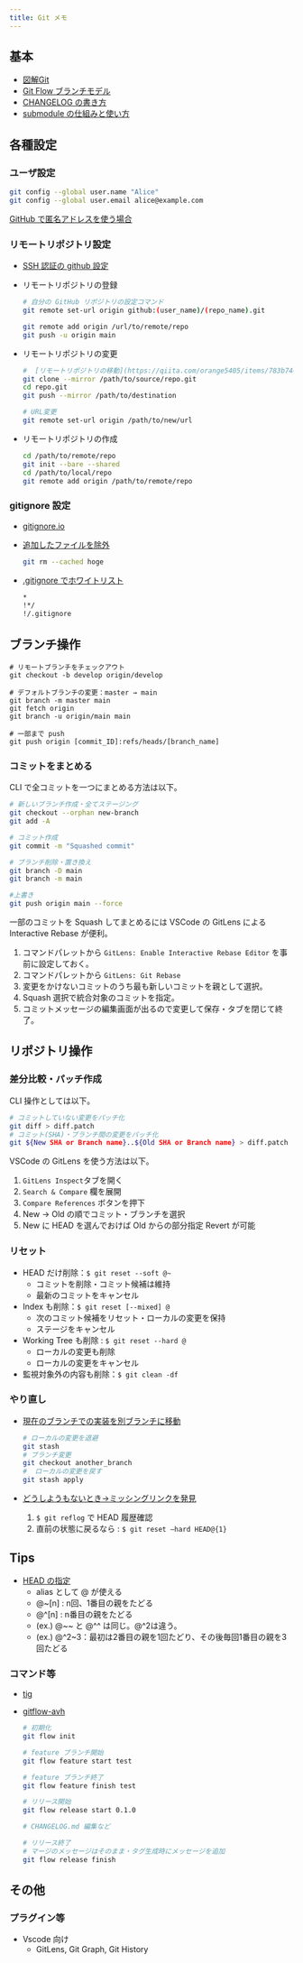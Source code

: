 ```yaml
---
title: Git メモ
---
```


## 基本

- [図解Git](https://marklodato.github.io/visual-git-guide/index-ja.html)
- [Git Flow ブランチモデル](https://qiita.com/kaitoland/items/5c98f60e33658c4433ef)
- [CHANGELOG の書き方](https://blog.yux3.net/entry/2017/05/04/035811)
- [submodule の仕組みと使い方](https://www.m3tech.blog/entry/git-submodule)

## 各種設定

### ユーザ設定

```bash
git config --global user.name "Alice"
git config --global user.email alice@example.com
```

[GitHub で匿名アドレスを使う場合](https://qiita.com/sta/items/982ab68e8220a81d485c)

### リモートリポジトリ設定

- [SSH 認証の github 設定](https://zenn.dev/keikuchen/articles/cffa31d69ecaae7e91d7)
- リモートリポジトリの登録

  ```bash
  # 自分の GitHub リポジトリの設定コマンド
  git remote set-url origin github:(user_name)/(repo_name).git

  git remote add origin /url/to/remote/repo
  git push -u origin main
  ```

- リモートリポジトリの変更

  ```bash
  #  [リモートリポジトリの移動](https://qiita.com/orange5405/items/783b74667bcc69a34a52)（タグは移動できない様子）
  git clone --mirror /path/to/source/repo.git
  cd repo.git
  git push --mirror /path/to/destination

  # URL変更
  git remote set-url origin /path/to/new/url
  ```

- リモートリポジトリの作成

  ```bash
  cd /path/to/remote/repo
  git init --bare --shared
  cd /path/to/local/repo
  git remote add origin /path/to/remote/repo
  ```

### gitignore 設定

- [gitignore.io](https://www.toptal.com/developers/gitignore)
- [追加したファイルを除外](https://tinyurl.com/yne4h7hc)

  ```bash
  git rm --cached hoge
  ```

- [.gitignore でホワイトリスト](https://qiita.com/officemove/items/b0409cb1ee946edadc3e)

  ```bash
  *
  !*/
  !/.gitignore
  ```

## ブランチ操作

```shell
# リモートブランチをチェックアウト
git checkout -b develop origin/develop

# デフォルトブランチの変更：master → main
git branch -m master main
git fetch origin
git branch -u origin/main main

# 一部まで push
git push origin [commit_ID]:refs/heads/[branch_name]
```

### コミットをまとめる

CLI で全コミットを一つにまとめる方法は以下。

```bash
# 新しいブランチ作成・全てステージング
git checkout --orphan new-branch
git add -A

# コミット作成
git commit -m "Squashed commit"

# ブランチ削除・置き換え
git branch -D main
git branch -m main

#上書き
git push origin main --force
```

一部のコミットを Squash してまとめるには
VSCode の GitLens による Interactive Rebase が便利。

1. コマンドパレットから `GitLens: Enable Interactive Rebase Editor` を事前に設定しておく。
2. コマンドパレットから `GitLens: Git Rebase`
3. 変更をかけないコミットのうち最も新しいコミットを親として選択。
4. Squash 選択で統合対象のコミットを指定。
5. コミットメッセージの編集画面が出るので変更して保存・タブを閉じて終了。

## リポジトリ操作

### 差分比較・パッチ作成

CLI 操作としては以下。

```bash
# コミットしていない変更をパッチ化
git diff > diff.patch
# コミット(SHA)・ブランチ間の変更をパッチ化
git ${New SHA or Branch name}..${Old SHA or Branch name} > diff.patch
```

VSCode の GitLens を使う方法は以下。

1. `GitLens Inspect`タブを開く
2. `Search & Compare` 欄を展開
3. `Compare References` ボタンを押下
4. New → Old の順でコミット・ブランチを選択
5. New に HEAD を選んでおけば Old からの部分指定 Revert が可能

### リセット

- HEAD だけ削除：`$ git reset --soft @~`
  - コミットを削除・コミット候補は維持
  - 最新のコミットをキャンセル
- Index も削除：`$ git reset [--mixed] @`
  - 次のコミット候補をリセット・ローカルの変更を保持
  - ステージをキャンセル
- Working Tree も削除 : `$ git reset --hard @`
  - ローカルの変更も削除
  - ローカルの変更をキャンセル
- 監視対象外の内容も削除：`$ git clean -df`

### やり直し

- [現在のブランチでの実装を別ブランチに移動](https://gist.github.com/koudaiii/526707492ebc5915596e)

  ```bash
  # ローカルの変更を退避
  git stash
  # ブランチ変更
  git checkout another_branch
  #  ローカルの変更を戻す
  git stash apply
  ```

- [どうしようもないとき→ミッシングリンクを発見](https://qiita.com/tbaba/items/af563deac65d1b12de49)
  1. `$ git reflog` で HEAD 履歴確認
  2. 直前の状態に戻るなら : `$ git reset —hard HEAD@{1}`

## Tips

- [HEAD の指定](https://qiita.com/chihiro/items/d551c14cb9764454e0b9)
  - alias として @ が使える
  - @~[n] : n回、1番目の親をたどる
  - @^[n] : n番目の親をたどる
  - (ex.) @~~ と @^^ は同じ。@^2は違う。
  - (ex.) @^2~3：最初は2番目の親を1回たどり、その後毎回1番目の親を3回たどる

### コマンド等

- [tig](https://qiita.com/suino/items/b0dae7e00bd7165f79ea)
- [gitflow-avh](https://danielkummer.github.io/git-flow-cheatsheet/index.ja_JP.html)

  ```bash
  # 初期化
  git flow init

  # feature ブランチ開始
  git flow feature start test

  # feature ブランチ終了
  git flow feature finish test

  # リリース開始
  git flow release start 0.1.0

  # CHANGELOG.md 編集など

  # リリース終了
  # マージのメッセージはそのまま・タグ生成時にメッセージを追加
  git flow release finish
  ```

## その他

### プラグイン等

- Vscode 向け
  - GitLens, Git Graph, Git History
